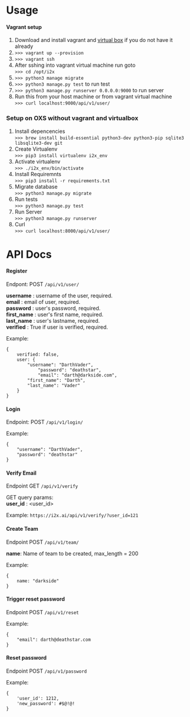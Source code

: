 # Usage

#### Vagrant setup
1. Download and install vagrant and [virtual box](https://www.vagrantup.com/downloads.html) if you do not have it already
2. `>>> vagrant up --provision` 
3. `>>> vagrant ssh`
4. After sshing into vagrant virtual machine run goto <br> `>>> cd /opt/i2x`
5. `>>> python3 manage migrate`
6. `>>> python3 manage.py test` to run test
7. `>>> python3 manage.py runserver 0.0.0.0:9000` to run server
8. Run this from your host machine or from vagrant virtual machine <br> `>>> curl localhost:9000/api/v1/user/`


### Setup on OXS without vagrant and virtualbox
1. Install depencencies <br>`>>> brew install build-essential python3-dev python3-pip sqlite3 libsqlite3-dev git`
2. Create Virtualenv <br>`>>> pip3 install virtualenv i2x_env`
3. Activate virtualenv <br>`>>> ./i2x_env/bin/activate`
2. Install Requiremnts <br>`>>> pip3 install -r requirements.txt`
3. Migrate database <br>`>>> python3 manage.py migrate`
4. Run tests <br>`>>> python3 manage.py test`
5. Run Server <br>`>>> python3 manage.py runserver`
7. Curl <br>`>>> curl localhost:8000/api/v1/user/`


# API Docs

#### Register
	
Endpont: POST `/api/v1/user/`
	
**username**   : username of the user, required. <br>
**email**      : email of user, required. <br>
**password**   : user's password, required. <br>
**first_name** : user's first name, required. <br>
**last_name**  : user's lastname, required. <br>
**verified**   : True if user is verified, required. <br>
	
Example:
```
{
    verified: false,
    user: {
	    "username": "DarthVader",
            "password": "deathstar",
            "email": "darth@darkside.com",
	    "first_name": "Darth",
	    "last_name": "Vader"
	}
}
```	
#### Login

Endpoint: POST `/api/v1/login/`

Example:
```
{
    "username": "DarthVader",
    "password": "deathstar"
}
```

#### Verify Email
	
Endpoint GET `/api/v1/verify`
		
GET query params: <br>
**user_id** : <user_id> <br>
		
Example:
        ```https://i2x.ai/api/v1/verify/?user_id=121```


#### Create Team

Endpoint POST `/api/v1/team/` <br>
	
**name**: Name of team to be created, max_length = 200 <br>
	
Example:
```
{
    name: "darkside"
}
```

#### Trigger reset password

Endpoint POST `/api/v1/reset`
	
Example:
```
{
    "email": darth@deathstar.com
}
```

#### Reset password
	
Endpoint POST `/api/v1/password`
	
Example:
```
{
    'user_id': 1212,
    'new_password': #$@!@!
}
```

